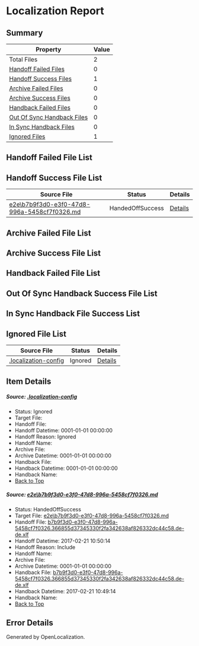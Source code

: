 # <a name='report-top'></a> Localization Report

## Summary
 Property | Value 
 -------- | ----- 
 Total Files | 2
[ Handoff Failed Files ](#handoff-failed-list)| 0
[ Handoff Success Files ](#handoff-success-list)| 1
[ Archive Failed Files ](#archive-failed-list)| 0
[ Archive Success Files ](#archive-success-list)| 0
[ Handback Failed Files ](#handback-failed-list)| 0
[ Out Of Sync Handback Files ](#outofsync-handback-success-list)| 0
[ In Sync Handback Files ](#insync-handback-success-list)| 0
[ Ignored Files ](#ignored-list)| 1

## <a name='handoff-failed-list'></a> Handoff Failed File List

## <a name='handoff-success-list'></a> Handoff Success File List
 Source File | Status | Details 
 ----------- | ------ | ------- 
 [e2e\b7b9f3d0-e3f0-47d8-996a-5458cf7f0326.md](https://github.com/OpenLocalizationTestOrg/ol-test4/blob/562c871fa763554695b64c8562aac3fc5748a162/e2e/b7b9f3d0-e3f0-47d8-996a-5458cf7f0326.md) | HandedOffSuccess | [Details](#67cc12aa12f8f6c84876a352c0c6e59cb6a098bd1)

## <a name='archive-failed-list'></a> Archive Failed File List

## <a name='archive-success-list'></a> Archive Success File List

## <a name='handback-failed-list'></a> Handback Failed File List

## <a name='outofsync-handback-success-list'></a> Out Of Sync Handback Success File List

## <a name='insync-handback-success-list'></a> In Sync Handback File Success List

## <a name='ignored-list'></a> Ignored File List
 Source File | Status | Details 
 ----------- | ------ | ------- 
 [.localization-config](https://github.com/OpenLocalizationTestOrg/ol-test4/blob/562c871fa763554695b64c8562aac3fc5748a162/.localization-config) | Ignored | [Details](#cb0632cf59c1387fc1742bfb9fa3c47f87e2e5c90)

## Item Details
##### <a name='cb0632cf59c1387fc1742bfb9fa3c47f87e2e5c90'></a> Source: [.localization-config](https://github.com/OpenLocalizationTestOrg/ol-test4/blob/562c871fa763554695b64c8562aac3fc5748a162/.localization-config)
* Status: Ignored
* Target File: 
* Handoff File: 
* Handoff Datetime: 0001-01-01 00:00:00
* Handoff Reason: Ignored
* Handoff Name: 
* Archive File: 
* Archive Datetime: 0001-01-01 00:00:00
* Handback File: 
* Handback Datetime: 0001-01-01 00:00:00
* Handback Name: 
* [Back to Top](#report-top)

##### <a name='67cc12aa12f8f6c84876a352c0c6e59cb6a098bd1'></a> Source: [e2e\b7b9f3d0-e3f0-47d8-996a-5458cf7f0326.md](https://github.com/OpenLocalizationTestOrg/ol-test4/blob/562c871fa763554695b64c8562aac3fc5748a162/e2e/b7b9f3d0-e3f0-47d8-996a-5458cf7f0326.md)
* Status: HandedOffSuccess
* Target File: [e2e\b7b9f3d0-e3f0-47d8-996a-5458cf7f0326.md](https://github.com/OpenLocalizationTestOrg/ol-test4-dede/blob/2c86ecd725bcd3d333da1a1fe04ff5f8ddd7d540/e2e/b7b9f3d0-e3f0-47d8-996a-5458cf7f0326.md)
* Handoff File: [b7b9f3d0-e3f0-47d8-996a-5458cf7f0326.366855d37345330f2fa342638af826332dc44c58.de-de.xlf](https://github.com/OpenLocalizationTestOrg/ol-test4-handoff/blob/a7a501932e5849443afd2d6fc7c71d37c910fac4/ol-handoff/OpenLocalizationTestOrg/ol-test4-dede/xinjiang/ht/b7b9f3d0-e3f0-47d8-996a-5458cf7f0326.366855d37345330f2fa342638af826332dc44c58.de-de.xlf)
* Handoff Datetime: 2017-02-21 10:50:14
* Handoff Reason: Include
* Handoff Name: 
* Archive File: 
* Archive Datetime: 0001-01-01 00:00:00
* Handback File: [b7b9f3d0-e3f0-47d8-996a-5458cf7f0326.366855d37345330f2fa342638af826332dc44c58.de-de.xlf](https://github.com/OpenLocalizationTestOrg/ol-test4-handback/blob/79a78373bc176935b2d94a7618be26878894285f/ol-handback/OpenLocalizationTestOrg/ol-test4-dede/xinjiang/ht/b7b9f3d0-e3f0-47d8-996a-5458cf7f0326.366855d37345330f2fa342638af826332dc44c58.de-de.xlf)
* Handback Datetime: 2017-02-21 10:49:14
* Handback Name: 
* [Back to Top](#report-top)


## Error Details

Generated by OpenLocalization.
